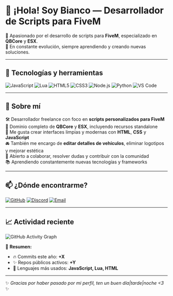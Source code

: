# 👋 ¡Hola! Soy Bianco — Desarrollador de Scripts para FiveM

🎯 Apasionado por el desarrollo de scripts para **FiveM**, especializado en **QBCore** y **ESX**.  
🚀 En constante evolución, siempre aprendiendo y creando nuevas soluciones.

---

## 🚀 Tecnologías y herramientas

![JavaScript](https://img.shields.io/badge/-JavaScript-F7DF1E?style=for-the-badge&logo=javascript&logoColor=black)
![Lua](https://img.shields.io/badge/-Lua-2C2D72?style=for-the-badge&logo=lua&logoColor=white)
![HTML5](https://img.shields.io/badge/-HTML5-E34F26?style=for-the-badge&logo=html5&logoColor=white)
![CSS3](https://img.shields.io/badge/-CSS3-1572B6?style=for-the-badge&logo=css3)
![Node.js](https://img.shields.io/badge/-Node.js-339933?style=for-the-badge&logo=node.js&logoColor=white)
![Python](https://img.shields.io/badge/-Python-3776AB?style=for-the-badge&logo=python&logoColor=white)
![VS Code](https://img.shields.io/badge/-VSCode-007ACC?style=for-the-badge&logo=visual-studio-code)

---

## 🧠 Sobre mí

🛠️ Desarrollador freelance con foco en **scripts personalizados para FiveM**  
🔄 Dominio completo de **QBCore** y **ESX**, incluyendo recursos standalone  
🎨 Me gusta crear interfaces limpias y modernas con **HTML**, **CSS** y **JavaScript**  
🚘 También me encargo de **editar detalles de vehículos**, eliminar logotipos y mejorar estética   
🤝 Abierto a colaborar, resolver dudas y contribuir con la comunidad  
📚 Aprendiendo constantemente nuevas tecnologías y frameworks  

---

## 📫 ¿Dónde encontrarme?

[![GitHub](https://img.shields.io/badge/-GitHub-181717?style=for-the-badge&logo=github)]([https://github.com/TuUsuario](https://github.com/BiancoExp))
[![Discord](https://img.shields.io/badge/-Discord-5865F2?style=for-the-badge&logo=discord&logoColor=white)]([https://discord.com/users/TuDiscord](https://discord.gg/F9UXeJVn5H))
[![Email](https://img.shields.io/badge/-Email-EA4335?style=for-the-badge&logo=gmail&logoColor=white)](mailto:aguirre.r2042@gmail.com)

---

## 📈 Actividad reciente

![GitHub Activity Graph](https://github-readme-activity-graph.vercel.app/graph?username=BiancoEXP&bg_color=1a1b27&color=6df7ff&line=00ffd2&point=ffffff&area=true&hide_border=true)

📌 **Resumen:**
- 🔥 Commits este año: **+X**
- ✨ Repos públicos activos: **+Y**
- 🧩 Lenguajes más usados: **JavaScript, Lua, HTML**

---

✨ *Gracias por haber pasado por mi perfil, ten un buen día|tarde|noche <3* ✨
